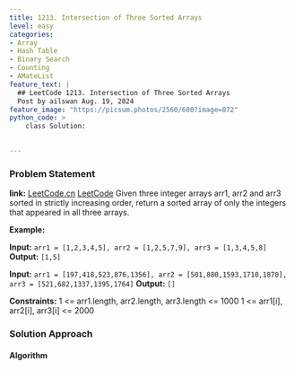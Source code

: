 ```yaml
---
title: 1213. Intersection of Three Sorted Arrays
level: easy
categories:
- Array
- Hash Table
- Binary Search
- Counting 
- AMateList
feature_text: |
  ## LeetCode 1213. Intersection of Three Sorted Arrays
  Post by ailswan Aug. 19, 2024
feature_image: "https://picsum.photos/2560/600?image=872"
python_code: >
    class Solution:
   

---
```


### Problem Statement
**link:**
[LeetCode.cn](https://leetcode.cn/problems/intersection-of-three-sorted-arrays/)
[LeetCode](https://leetcode.com/intersection-of-three-sorted-arrays/)
Given three integer arrays arr1, arr2 and arr3 sorted in strictly increasing order, return a sorted array of only the integers that appeared in all three arrays.

**Example:**

**Input:** `arr1 = [1,2,3,4,5], arr2 = [1,2,5,7,9], arr3 = [1,3,4,5,8]`
**Output:** `[1,5]`

**Input:** `arr1 = [197,418,523,876,1356], arr2 = [501,880,1593,1710,1870], arr3 = [521,682,1337,1395,1764]`
**Output:** `[]`

**Constraints:**
1 <= arr1.length, arr2.length, arr3.length <= 1000
1 <= arr1[i], arr2[i], arr3[i] <= 2000

### Solution Approach
 
#### Algorithm
 